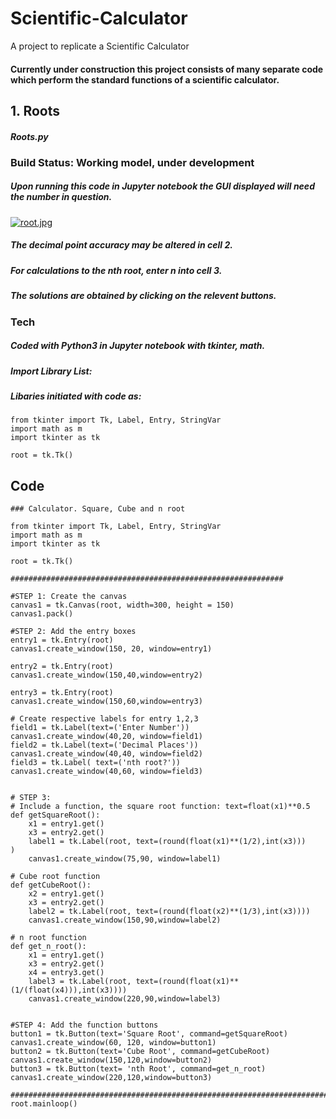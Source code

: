 # Scientific-Calculator
A project to replicate a Scientific Calculator
#### Currently under construction this project consists of many separate code which perform the standard functions of a scientific calculator.
## 1. **Roots** 
##### Roots.py
### **Build Status: Working model, under development**
##### Upon running this code in Jupyter notebook the GUI displayed will need the number in question.
[![root.jpg](https://i.postimg.cc/ZqDLWghR/root.jpg)](https://postimg.cc/KKBTV0jS)
##### The decimal point accuracy may be altered in cell 2.
##### For calculations to the nth root, enter n into cell 3.
##### The solutions are obtained by clicking on the relevent buttons.

### **Tech** 
##### Coded with Python3 in Jupyter notebook with tkinter, math. 
##### Import Library List: 
##### Libaries initiated with code as:
```
from tkinter import Tk, Label, Entry, StringVar
import math as m
import tkinter as tk

root = tk.Tk()
```


## **Code**
```
### Calculator. Square, Cube and n root

from tkinter import Tk, Label, Entry, StringVar
import math as m
import tkinter as tk

root = tk.Tk()

#############################################################

#STEP 1: Create the canvas
canvas1 = tk.Canvas(root, width=300, height = 150)
canvas1.pack()

#STEP 2: Add the entry boxes
entry1 = tk.Entry(root)
canvas1.create_window(150, 20, window=entry1)

entry2 = tk.Entry(root)
canvas1.create_window(150,40,window=entry2)

entry3 = tk.Entry(root)
canvas1.create_window(150,60,window=entry3)

# Create respective labels for entry 1,2,3
field1 = tk.Label(text=('Enter Number'))           
canvas1.create_window(40,20, window=field1)
field2 = tk.Label(text=('Decimal Places'))           
canvas1.create_window(40,40, window=field2)
field3 = tk.Label( text=('nth root?'))           
canvas1.create_window(40,60, window=field3)


# STEP 3: 
# Include a function, the square root function: text=float(x1)**0.5
def getSquareRoot():
    x1 = entry1.get()
    x3 = entry2.get()
    label1 = tk.Label(root, text=(round(float(x1)**(1/2),int(x3)))           )
    canvas1.create_window(75,90, window=label1)
    
# Cube root function
def getCubeRoot():
    x2 = entry1.get()
    x3 = entry2.get()
    label2 = tk.Label(root, text=(round(float(x2)**(1/3),int(x3))))
    canvas1.create_window(150,90,window=label2)
    
# n root function
def get_n_root():
    x1 = entry1.get()
    x3 = entry2.get()
    x4 = entry3.get()
    label3 = tk.Label(root, text=(round(float(x1)**(1/(float(x4))),int(x3))))
    canvas1.create_window(220,90,window=label3)
    
    
#STEP 4: Add the function buttons
button1 = tk.Button(text='Square Root', command=getSquareRoot)
canvas1.create_window(60, 120, window=button1)
button2 = tk.Button(text='Cube Root', command=getCubeRoot)
canvas1.create_window(150,120,window=button2)
button3 = tk.Button(text= 'nth Root', command=get_n_root)
canvas1.create_window(220,120,window=button3)

#######################################################################
root.mainloop()
```
